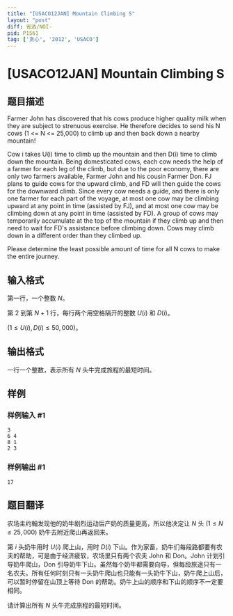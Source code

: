 ```yaml
---
title: "[USACO12JAN] Mountain Climbing S"
layout: "post"
diff: 省选/NOI-
pid: P1561
tag: ['贪心', '2012', 'USACO']
---
```

# [USACO12JAN] Mountain Climbing S
## 题目描述

Farmer John has discovered that his cows produce higher quality milk when they are subject to strenuous exercise.  He therefore decides to send his N cows (1 <= N <= 25,000) to climb up and then back down a nearby mountain!

Cow i takes U(i) time to climb up the mountain and then D(i) time to climb down the mountain.  Being domesticated cows, each cow needs the help of a farmer for each leg of the climb, but due to the poor economy, there are only two farmers available, Farmer John and his cousin Farmer Don.  FJ plans to guide cows for the upward climb, and FD will then guide the cows for the downward climb.  Since every cow needs a guide, and there is only one farmer for each part of the voyage, at most one cow may be climbing upward at any point in time (assisted by FJ), and at most one cow may be climbing down at any point in time (assisted by FD).  A group of cows may temporarily accumulate at the top of the mountain if they climb up and then need to wait for FD's assistance before climbing down.  Cows may climb down in a different order than they climbed up.

Please determine the least possible amount of time for all N cows to make the entire journey.

## 输入格式

第一行，一个整数 $N$。

第 $2$ 到第 $N+1$ 行，每行两个用空格隔开的整数 $U(i)$ 和 $D(i)$。

$(1 \le U(i),D(i) \le 50,000)$。
## 输出格式

一行一个整数，表示所有 $N$ 头牛完成旅程的最短时间。
## 样例

### 样例输入 #1
```
3
6 4
8 1
2 3
```
### 样例输出 #1
```
17
```
## 题目翻译

农场主约翰发现他的奶牛剧烈运动后产奶的质量更高，所以他决定让 $N$ 头 $(1 \le N \le 25,000)$ 奶牛去附近爬山再返回来。

第 $i$ 头奶牛用时 $U(i)$ 爬上山，用时 $D(i)$ 下山。作为家畜，奶牛们每段路都要有农夫的帮助，可是由于经济疲软，农场里只有两个农夫 John 和 Don。John 计划引导奶牛爬山，Don 引导奶牛下山。虽然每个奶牛都需要向导，但每段旅途只有一名农夫。所有任何时刻只有一头奶牛爬山也只能有一头奶牛下山，奶牛爬上山后，可以暂时停留在山顶上等待 Don 的帮助。奶牛上山的顺序和下山的顺序不一定要相同。

请计算出所有 $N$ 头牛完成旅程的最短时间。
